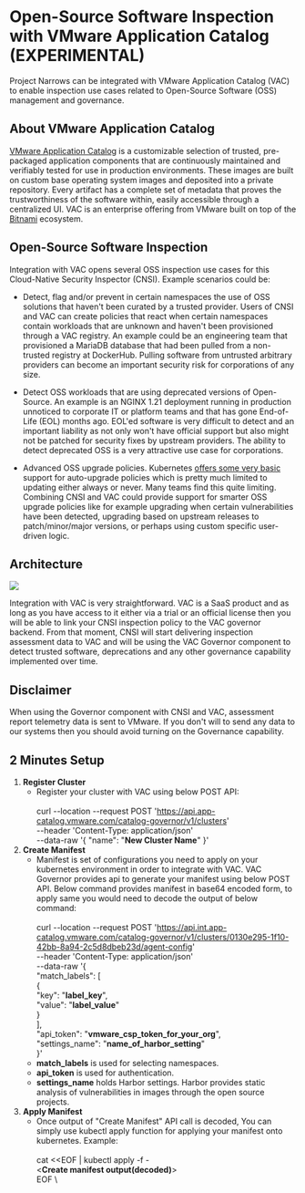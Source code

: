 # Open-Source Software Inspection with VMware Application Catalog (EXPERIMENTAL)

Project Narrows can be integrated with VMware Application Catalog (VAC) to enable inspection use cases related to Open-Source Software (OSS) management and governance.

## About VMware Application Catalog

[VMware Application Catalog](https://tanzu.vmware.com/application-catalog) is a customizable selection of trusted, pre-packaged application components that are continuously maintained and verifiably tested for use in production environments. These images are built on custom base operating system images and deposited into a private repository. Every artifact has a complete set of metadata that proves the trustworthiness of the software within, easily accessible through a centralized UI. VAC is an enterprise offering from VMware built on top of the [Bitnami](https://www.bitnami.com) ecosystem.

## Open-Source Software Inspection

Integration with VAC opens several OSS inspection use cases for this Cloud-Native Security Inspector (CNSI). Example scenarios could be:

- Detect, flag and/or prevent in certain namespaces the use of OSS solutions that haven't been curated by a trusted provider. Users of CNSI and VAC can create policies that react when certain namespaces contain workloads that are unknown and haven't been provisioned through a VAC registry. An example could be an engineering team that provisioned a MariaDB database that had been pulled from a non-trusted registry at DockerHub. Pulling software from untrusted arbitrary providers can become an important security risk for corporations of any size.

- Detect OSS workloads that are using deprecated versions of Open-Source. An example is an NGINX 1.21 deployment running in production unnoticed to corporate IT or platform teams and that has gone End-of-Life (EOL) months ago. EOL'ed software is very difficult to detect and an important liability as not only won't have official support but also might not be patched for security fixes by upstream providers. The ability to detect deprecated OSS is a very attractive use case for corporations.

- Advanced OSS upgrade policies. Kubernetes [offers some very basic](https://kubernetes.io/docs/concepts/containers/images/#image-pull-policy) support for auto-upgrade policies which is pretty much limited to updating either always or never. Many teams find this quite limiting. Combining CNSI and VAC could provide support for smarter OSS upgrade policies like for example upgrading when certain vulnerabilities have been detected, upgrading based on upstream releases to patch/minor/major versions, or perhaps using custom specific user-driven logic. 

## Architecture
  <img src="./pictures/governor.png">  

Integration with VAC is very straightforward. VAC is a SaaS product and as long as you have access to it either via a trial or an official license then you will be able to link your CNSI inspection policy to the VAC governor backend. From that moment, CNSI will start delivering inspection assessment data to VAC and will be using the VAC Governor component to detect trusted software, deprecations and any other governance capability implemented over time. 

## Disclaimer
When using the Governor component with CNSI and VAC, assessment report telemetry data is sent to VMware. If you don't will to send any data to our systems then you should avoid turning on the Governance capability.

## 2 Minutes Setup
1. <b>Register Cluster</b> 
   - Register your cluster with VAC using below POST API:<br><br>
     curl --location --request POST 'https://api.app-catalog.vmware.com/catalog-governor/v1/clusters' \
     --header 'Content-Type: application/json' \
     --data-raw '{
       "name": "<b>New Cluster Name</b>"
     }'
2. <b>Create Manifest</b>
   - Manifest is set of configurations you need to apply on your kubernetes environment in order to integrate with VAC. VAC Governor provides api to generate your manifest using below POST API. Below command provides manifest in base64 encoded form, to apply same you would need to decode the output of below command:<br><br>
     curl --location --request POST 'https://api.int.app-catalog.vmware.com/catalog-governor/v1/clusters/0130e295-1f10-42bb-8a94-2c5d8dbeb23d/agent-config' \
     --header 'Content-Type: application/json' \
     --data-raw '{\
     "match_labels": [\
     {\
     "key": "<b>label_key</b>",\
     "value": "<b>label_value</b>"\
     }\
     ],\
     "api_token": "<b>vmware_csp_token_for_your_org</b>",\
     "settings_name": "<b>name_of_harbor_setting</b>"\
     }'
   - <b>match_labels</b> is used for selecting namespaces.
   - <b>api_token</b> is used for authentication.
   - <b>settings_name</b> holds Harbor settings. Harbor provides static analysis of vulnerabilities in images through the open source projects.
3. <b>Apply Manifest</b>
   - Once output of "Create Manifest" API call is decoded, You can simply use kubectl apply function for applying your manifest onto kubernetes. Example:<br><br>
     cat <<EOF | kubectl apply -f - \
     <<b>Create manifest output(decoded)</b>> \
     EOF \
